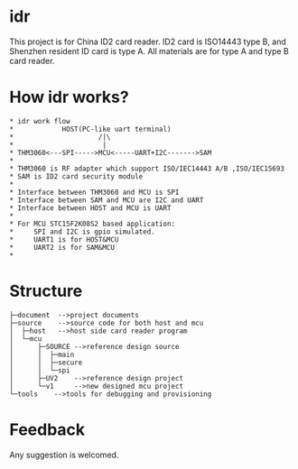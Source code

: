 idr
===
This project is for China ID2 card reader. ID2 card is ISO14443 type B, and Shenzhen resident ID card is type A.
All materials are for type A and type B card reader.

How idr works?
===
    * idr work flow
    *	         HOST(PC-like uart terminal)
    *                     /|\              
    *                      |  	
    * THM3060<---SPI----->MCU<-----UART+I2C------->SAM
    *
    * THM3060 is RF adapter which support ISO/IEC14443 A/B ,ISO/IEC15693 
    * SAM is ID2 card security module
    *
    * Interface between THM3060 and MCU is SPI
    * Interface between SAM and MCU are I2C and UART
    * Interface between HOST and MCU is UART
    *
    * For MCU STC15F2K08S2 based application:
    *     SPI and I2C is gpio simulated.
    *     UART1 is for HOST&MCU
    *     UART2 is for SAM&MCU
    *

Structure
===
    ├─document  -->project documents
    ├─source    -->source code for both host and mcu
    │  ├─host   -->host side card reader program
    │  └─mcu
    │      ├─SOURCE -->reference design source
    │      │  ├─main
    │      │  ├─secure
    │      │  └─spi 
    │      ├─UV2    -->reference design project 
    │      └─v1     -->new designed mcu project
    └─tools    -->tools for debugging and provisioning


Feedback
===
Any suggestion is welcomed.
